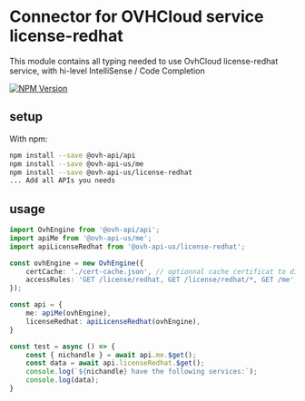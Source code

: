 # Connector for OVHCloud service license-redhat

This module contains all typing needed to use OvhCloud license-redhat service, with hi-level IntelliSense / Code Completion

[![NPM Version](https://img.shields.io/npm/v/@ovh-api-us/license-redhat.svg?style=flat)](https://www.npmjs.org/package/@ovh-api-us/license-redhat)

## setup

With npm:
````bash
npm install --save @ovh-api/api
npm install --save @ovh-api-us/me
npm install --save @ovh-api-us/license-redhat
... Add all APIs you needs
````

## usage

````typescript
import OvhEngine from '@ovh-api/api';
import apiMe from '@ovh-api-us/me';
import apiLicenseRedhat from '@ovh-api-us/license-redhat';

const ovhEngine = new OvhEngine({ 
    certCache: './cert-cache.json', // optionnal cache certificat to disk
    accessRules: 'GET /license/redhat, GET /license/redhat/*, GET /me', // optionnal limit the requested privileges.
});

const api = {
    me: apiMe(ovhEngine),
    licenseRedhat: apiLicenseRedhat(ovhEngine),
}

const test = async () => {
    const { nichandle } = await api.me.$get();
    const data = await api.licenseRedhat.$get();
    console.log(`${nichandle} have the following services:`);
    console.log(data);
}

````